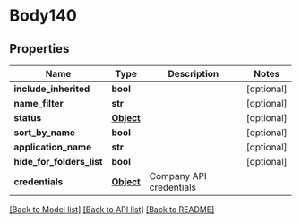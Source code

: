 # Body140

## Properties
Name | Type | Description | Notes
------------ | ------------- | ------------- | -------------
**include_inherited** | **bool** |  | [optional] 
**name_filter** | **str** |  | [optional] 
**status** | [**Object**](Object.md) |  | [optional] 
**sort_by_name** | **bool** |  | [optional] 
**application_name** | **str** |  | [optional] 
**hide_for_folders_list** | **bool** |  | [optional] 
**credentials** | [**Object**](Object.md) | Company API credentials | 

[[Back to Model list]](../README.md#documentation-for-models) [[Back to API list]](../README.md#documentation-for-api-endpoints) [[Back to README]](../README.md)

